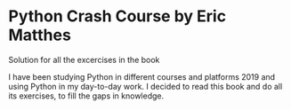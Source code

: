 # Python Crash Course by  Eric Matthes

Solution for all the excercises in the book

I have been studying Python in different courses and platforms 2019 and using Python in my day-to-day work. I decided to read this book and do all its exercises, to fill the gaps in knowledge.
